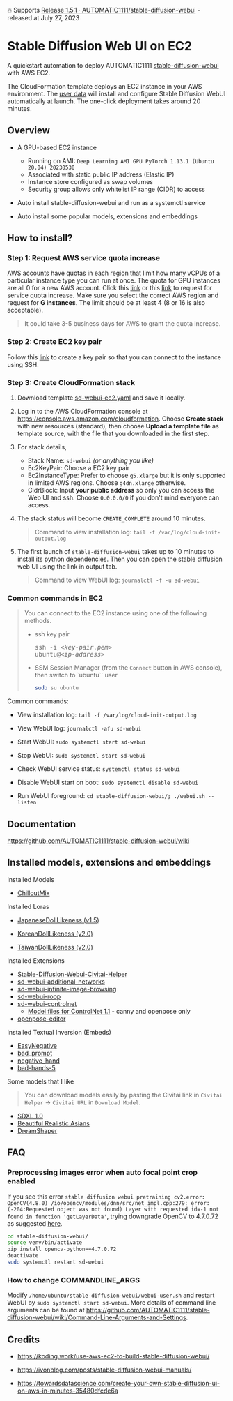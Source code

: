 🔥 Supports [Release 1.5.1 · AUTOMATIC1111/stable-diffusion-webui](https://github.com/AUTOMATIC1111/stable-diffusion-webui/releases/tag/v1.5.1) - released at July 27, 2023

# Stable Diffusion Web UI on EC2

A quickstart automation to deploy AUTOMATIC1111 [stable-diffusion-webui](https://github.com/AUTOMATIC1111/stable-diffusion-webui) with AWS EC2.

The CloudFormation template deploys an EC2 instance in your AWS environment. The [user data](https://docs.aws.amazon.com/AWSEC2/latest/UserGuide/user-data.html) will install and configure Stable Diffusion WebUI automatically at launch. The one-click deployment takes around 20 minutes.

## Overview

- A GPU-based EC2 instance
  
  - Running on AMI: `Deep Learning AMI GPU PyTorch 1.13.1 (Ubuntu 20.04) 20230530`
  - Associated with static public IP address (Elastic IP)
  - Instance store configured as swap volumes
  - Security group allows only whitelist IP range (CIDR) to access

- Auto install stable-diffusion-webui and run as a systemctl service

- Auto install some popular models, extensions and embeddings

## How to install?

### Step 1: Request AWS service quota increase

AWS accounts have quotas in each region that limit how many vCPUs of a particular instance type you can run at once. The quota for GPU instances are all 0 for a new AWS account. Click this [link](https://aws.amazon.com/contact-us/ec2-request) or this [link](https://console.aws.amazon.com/servicequotas/home/services/ec2/quotas/L-DB2E81BA) to request for service quota increase. Make sure you select the correct AWS region and request for <b>G instances</b>. The limit should be at least <b>4</b> (8 or 16 is also acceptable).

> It could take 3-5 business days for AWS to grant the quota increase.

### Step 2: Create EC2 key pair

Follow this [link](https://docs.aws.amazon.com/AWSEC2/latest/UserGuide/create-key-pairs.html) to create a key pair so that you can connect to the instance using SSH.

### Step 3: Create CloudFormation stack

1. Download template [sd-webui-ec2.yaml](sd-webui-ec2.yaml) and save it locally.

2. Log in to the AWS CloudFormation console at https://console.aws.amazon.com/cloudformation. Choose <b>Create stack</b> with new resources (standard), then choose <b>Upload a template file</b> as template source, with the file that you downloaded in the first step.

3. For stack details,
   
   - Stack Name: `sd-webui` <i>(or anything you like)</i>
   - Ec2KeyPair: Choose a EC2 key pair
   - Ec2InstanceType: Prefer to choose `g5.xlarge` but it is only supported in limited AWS regions. Choose `g4dn.xlarge` otherwise.
   - CidrBlock: Input <b>your public address</b> so only you can access the Web UI and ssh. Choose `0.0.0.0/0` if you don't mind everyone can access.

4. The stack status will become `CREATE_COMPLETE` around 10 minutes.
   
   > Command to view installation log:  `tail -f /var/log/cloud-init-output.log`

5. The first launch of `stable-diffusion-webui` takes up to 10 minutes to install its python dependencies. Then you can open the stable diffusion web UI using the link in output tab.
   
   > Command to view WebUI log: `journalctl -f -u sd-webui`

### Common commands in EC2

> You can connect to the EC2 instance using one of the following methods.
> 
> - ssh key pair <pre>ssh -i *<key-pair.pem>* ubuntu@*\<ip-address>*</pre>
>
> - SSM Session Manager (from the `Connect` button in AWS console), then switch to `ubuntu`` user
>   
>   ```bash
>   sudo su ubuntu
>   ```

Common commands:

- View installation log: `tail -f /var/log/cloud-init-output.log`

- View WebUI log: `journalctl -afu sd-webui`

- Start WebUI: `sudo systemctl start sd-webui`

- Stop WebUI: `sudo systemctl start sd-webui`

- Check WebUI service status: `systemctl status sd-webui`

- Disable WebUI start on boot: `sudo systemctl disable sd-webui`

- Run WebUI foreground: `cd stable-diffusion-webui/; ./webui.sh --listen`

## Documentation

https://github.com/AUTOMATIC1111/stable-diffusion-webui/wiki

## Installed models, extensions and embeddings

Installed Models

- [ChilloutMix](https://civitai.com/models/6424/chilloutmix)

Installed Loras

- [JapaneseDollLikeness (v1.5)](https://civitai.com/models/28811)

- [KoreanDollLikeness (v2.0)](https://civitai.com/models/26124)

- [TaiwanDollLikeness (v2.0)](https://civitai.com/models/48363)

Installed Extensions

- [Stable-Diffusion-Webui-Civitai-Helper](https://github.com/butaixianran/Stable-Diffusion-Webui-Civitai-Helper)
- [sd-webui-additional-networks](https://github.com/kohya-ss/sd-webui-additional-networks)
- [sd-webui-infinite-image-browsing](https://github.com/zanllp/sd-webui-infinite-image-browsing)
- [sd-webui-roop](https://github.com/s0md3v/sd-webui-roop)
- [sd-webui-controlnet](https://github.com/Mikubill/sd-webui-controlnet)
  - [Model files for ControlNet 1.1](https://huggingface.co/lllyasviel/ControlNet-v1-1) - canny and openpose only
- [openpose-editor](https://github.com/fkunn1326/openpose-editor)

Installed Textual Inversion (Embeds)

- [EasyNegative](https://civitai.com/models/7808)
- [bad_prompt](https://civitai.com/models/55700/badprompt-negative-embedding)
- [negative_hand](https://civitai.com/models/56519/negativehand-negative-embedding)
- [bad-hands-5](https://huggingface.co/yesyeahvh/bad-hands-5)

Some models that I like

> You can download models easily by pasting the Civitai link in `Civitai Helper` -> `Civitai URL` in `Download Model`.

- [SDXL 1.0](https://civitai.com/models/101055)
- [Beautiful Realistic Asians](https://civitai.com/models/25494/beautiful-realistic-asians)
- [DreamShaper](https://civitai.com/models/4384/dreamshaper)

## FAQ

### Preprocessing images error when auto focal point crop enabled

If you see this error `stable diffusion webui pretraining cv2.error: OpenCV(4.8.0) /io/opencv/modules/dnn/src/net_impl.cpp:279: error: (-204:Requested object was not found) Layer with requested id=-1 not found in function 'getLayerData'`, trying downgrade OpenCV to 4.7.0.72 as suggested [here](https://github.com/AUTOMATIC1111/stable-diffusion-webui/discussions/11675).

```sh
cd stable-diffusion-webui/
source venv/bin/activate
pip install opencv-python==4.7.0.72
deactivate
sudo systemctl restart sd-webui
```

### How to change COMMANDLINE_ARGS

Modify `/home/ubuntu/stable-diffusion-webui/webui-user.sh` and restart WebUI by `sudo systemctl start sd-webui`. More details of command line arguments can be found at  https://github.com/AUTOMATIC1111/stable-diffusion-webui/wiki/Command-Line-Arguments-and-Settings.

## Credits

- https://koding.work/use-aws-ec2-to-build-stable-diffusion-webui/

- https://ivonblog.com/posts/stable-diffusion-webui-manuals/

- https://towardsdatascience.com/create-your-own-stable-diffusion-ui-on-aws-in-minutes-35480dfcde6a
